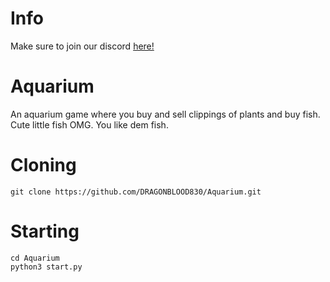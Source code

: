 # Info
Make sure to join our discord [here!](https://discord.gg/sySqbqY)
# Aquarium
An aquarium game where you buy and sell clippings of plants and buy fish.
Cute little fish OMG.
You like dem fish.

# Cloning
```
git clone https://github.com/DRAGONBLOOD830/Aquarium.git
```
# Starting
```
cd Aquarium
python3 start.py
```
